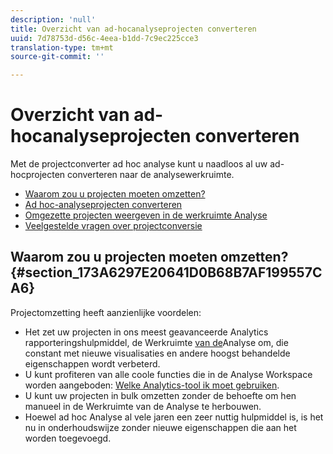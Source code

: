```yaml
---
description: 'null'
title: Overzicht van ad-hocanalyseprojecten converteren
uuid: 7d78753d-d56c-4eea-b1dd-7c9ec225cce3
translation-type: tm+mt
source-git-commit: ''

---
```



# Overzicht van ad-hocanalyseprojecten converteren

Met de projectconverter ad hoc analyse kunt u naadloos al uw ad-hocprojecten converteren naar de analysewerkruimte.

* [Waarom zou u projecten moeten omzetten?](/help/analyze/ad-hoc-analysis/c-aha-project-converter/aha2aw-overview.md#section_173A6297E20641D0B68B7AF199557CA6)
* [Ad hoc-analyseprojecten converteren](/help/analyze/ad-hoc-analysis/c-aha-project-converter/aha2aw-workflow.md#topic_5A55F73488704C5D8E42CDD04B5984DE)
* [Omgezette projecten weergeven in de werkruimte Analyse](/help/analyze/ad-hoc-analysis/c-aha-project-converter/view-projects-workspace.md)
* [Veelgestelde vragen over projectconversie](/help/analyze/ad-hoc-analysis/c-aha-project-converter/aha2aw-converter-faq.md#topic_8231595303AD403E9322645A63632D57)

## Waarom zou u projecten moeten omzetten? {#section_173A6297E20641D0B68B7AF199557CA6}

Projectomzetting heeft aanzienlijke voordelen:

* Het zet uw projecten in ons meest geavanceerde Analytics rapporteringshulpmiddel, de Werkruimte [van de](https://marketing.adobe.com/resources/help/en_US/analytics/analysis-workspace/)Analyse om, die constant met nieuwe visualisaties en andere hoogst behandelde eigenschappen wordt verbeterd.
* U kunt profiteren van alle coole functies die in de Analyse Workspace worden aangeboden: [Welke Analytics-tool ik moet gebruiken](https://marketing.adobe.com/resources/help/en_US/reference/which_analytics_tool.html).
* U kunt uw projecten in bulk omzetten zonder de behoefte om hen manueel in de Werkruimte van de Analyse te herbouwen.
* Hoewel ad hoc Analyse al vele jaren een zeer nuttig hulpmiddel is, is het nu in onderhoudswijze zonder nieuwe eigenschappen die aan het worden toegevoegd.

